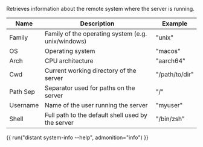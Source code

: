 Retrieves information about the remote system where the server is running.

| Name      | Description                                           | Example           |
| --------- | ----------------------------------------------------- | ----------------- |
| Family    | Family of the operating system (e.g. unix/windows)    | "unix"            |
| OS        | Operating system                                      | "macos"           |
| Arch      | CPU architecture                                      | "aarch64"         |
| Cwd       | Current working directory of the server               | "/path/to/dir"    |
| Path Sep  | Separator used for paths on the server                | "/"               |
| Username  | Name of the user running the server                   | "myuser"          |
| Shell     | Full path to the default shell used by the server     | "/bin/zsh"        |

{{ run("distant system-info --help", admonition="info") }}
